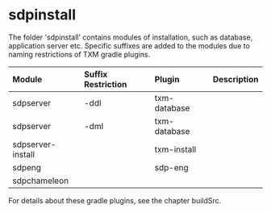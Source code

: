 # sdpinstall
 
The folder 'sdpinstall' contains modules of installation, such as
database, application server etc. Specific suffixes are added to the
modules due to naming restrictions of TXM gradle plugins.

| Module            | Suffix Restriction | Plugin       | Description |
|:------------------|:-------------------|:-------------|:------------|
| sdpserver         | -ddl               | txm-database |             |
| sdpserver         | -dml               | txm-database |             |
| sdpserver-install |                    | txm-install  |             |
| sdpeng            |                    | sdp-eng      |             |
| sdpchameleon      |                    |              |             |

For details about these gradle plugins, see the chapter buildSrc.